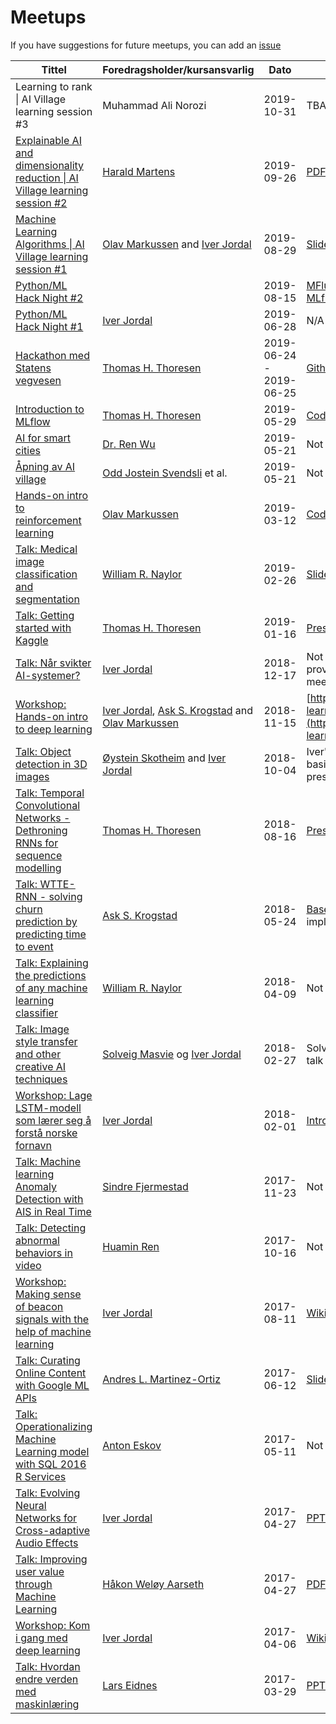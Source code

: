 # Meetups

If you have suggestions for future meetups, you can add an [issue](../../issues)

| Tittel        | Foredragsholder/kursansvarlig      | Dato          | Slides/materiell |
| ------------- | ---------------------------------- | --------------| ---------------- |
| Learning to rank \| AI Village learning session #3 | Muhammad Ali Norozi | 2019-10-31 | TBA |
| [Explainable AI and dimensionality reduction \| AI Village learning session #2](https://www.meetup.com/Trondheim-Machine-Learning-Meetup/events/264424631/) | [Harald Martens](https://www.ntnu.no/ansatte/harald.martens) | 2019-09-26 | [PDF, 12 MB](slides/2019-09-26%20-%20Martens%20PCA.pdf?raw=true) |
| [Machine Learning Algorithms \| AI Village learning session #1](https://www.meetup.com/Trondheim-Machine-Learning-Meetup/events/264129904/) | [Olav Markussen](https://github.com/olavbm) and [Iver Jordal](https://github.com/iver56) | 2019-08-29 | [Slides](https://github.com/trondheim-machine-learning-meetup/meetups/blob/validate-segmentations/slides/2019-08-29%20-%20Validation%20sets%20and%20semantic%20image%20segmentation) |
| [Python/ML Hack Night #2](https://www.meetup.com/Trondheim-Python-Meetup/events/262750594/) | | 2019-08-15 | [MFlux.ai - Quickstart on hosted MLflow tracking UI](https://www.mflux.ai/quickstart/) |
| [Python/ML Hack Night #1](https://www.meetup.com/Trondheim-Machine-Learning-Meetup/events/262310411/) | [Iver Jordal](https://github.com/iver56) | 2019-06-28 | N/A |
| [Hackathon med Statens vegvesen](https://www.meetup.com/Trondheim-Machine-Learning-Meetup/events/262502986/) | [Thomas H. Thoresen](https://github.com/thomasht86) | 2019-06-24 - 2019-06-25 | [Github repository](https://github.com/Fundator/NVDB-Hackathon) |
| [Introduction to MLflow](https://www.meetup.com/Trondheim-Machine-Learning-Meetup/events/260536769/) | [Thomas H. Thoresen](https://github.com/thomasht86) | 2019-05-29 | [Code](https://github.com/thomasht86/meetup-mlflow) |
| [AI for smart cities](https://www.meetup.com/Trondheim-Machine-Learning-Meetup/events/261112238/) | [Dr. Ren Wu](https://www.linkedin.com/in/ren-wu-944162/) | 2019-05-21 | Not published |
| [Åpning av AI village](https://www.meetup.com/Trondheim-Machine-Learning-Meetup/events/260536697/) | [Odd Jostein Svendsli](https://no.linkedin.com/in/ojsvendsli) et al. | 2019-05-21 | Not published |
| [Hands-on intro to reinforcement learning](https://www.meetup.com/Trondheim-Machine-Learning-Meetup/events/259262171/) | [Olav Markussen](https://github.com/olavbm) | 2019-03-12 | [Code](https://github.com/olavbm/deep-q-learning) |
| [Talk: Medical image classification and segmentation](https://www.meetup.com/Trondheim-Machine-Learning-Meetup/events/258320641/) | [William R. Naylor](https://www.linkedin.com/in/wrnaylor/) | 2019-02-26 | [Slides+Code](https://drive.google.com/open?id=1gFVNe6FvrRpr2tmbGFAX_DW67Nhjk9Fr) |
| [Talk: Getting started with Kaggle](https://www.meetup.com/Trondheim-Machine-Learning-Meetup/events/257108167/) | [Thomas H. Thoresen](https://github.com/thomasht86) | 2019-01-16 | [Presentation](https://docs.google.com/presentation/d/11c1EUagtQ33VBFKUmte86KKRNBXsMHvscLD2CC8kIdI/edit?usp=sharing) |
| [Talk: Når svikter AI-systemer?](https://www.meetup.com/Trondheim-Machine-Learning-Meetup/events/256568084/) | [Iver Jordal](https://github.com/iver56) | 2018-12-17 | Not published, but sources can be provided upon request (send a PM on meetup.com) |
| [Workshop: Hands-on intro to deep learning](https://www.meetup.com/Trondheim-Machine-Learning-Meetup/events/255551218/) | [Iver Jordal](https://github.com/iver56), [Ask S. Krogstad](https://github.com/askskro) and [Olav Markussen](https://github.com/olavbm) | 2018-11-15 | [https://github.com/AIAScience/deep-learning-intro](https://github.com/AIAScience/deep-learning-intro) |
| [Talk: Object detection in 3D images](https://www.meetup.com/Trondheim-Machine-Learning-Meetup/events/254440722/) | [Øystein Skotheim](https://www.linkedin.com/in/oskotheim/) and [Iver Jordal](https://github.com/iver56) | 2018-10-04 | Iver's presentation on object detection basics: [PPTX, 36 MB](https://github.com/trondheim-machine-learning-meetup/meetups/releases/download/2018-10-04/Object.detection.basics.pptx), Øystein's presentations: not published |
| [Talk: Temporal Convolutional Networks - Dethroning RNNs for sequence modelling](https://www.meetup.com/Trondheim-Machine-Learning-Meetup/events/252982155/) | [Thomas H. Thoresen](https://github.com/thomasht86) | 2018-08-16 | [Presentation](https://www.slideshare.net/ThomasHjeldeThoresen/temporal-convolutional-networks-dethroning-rnns-for-sequence-modelling) |
| [Talk: WTTE-RNN - solving churn prediction by predicting time to event](https://www.meetup.com/Trondheim-Machine-Learning-Meetup/events/250298421/) | [Ask S. Krogstad](https://github.com/askskro) | 2018-05-24 | [Based on this blog post](https://ragulpr.github.io/2016/12/22/WTTE-RNN-Hackless-churn-modeling/) and these implementations [1](https://github.com/ragulpr/wtte-rnn/), [2](https://github.com/ragulpr/wtte-rnn-examples), [3](https://github.com/daynebatten/keras-wtte-rnn) and [4](https://github.com/gm-spacagna/deep-ttf). |
| [Talk: Explaining the predictions of any machine learning classifier](https://www.meetup.com/Trondheim-Machine-Learning-Meetup/events/248434343/) | [William R. Naylor](https://www.linkedin.com/in/wrnaylor/) | 2018-04-09 | Not published |
| [Talk: Image style transfer and other creative AI techniques](https://www.meetup.com/Trondheim-Machine-Learning-Meetup/events/247584393/) | [Solveig Masvie](https://no.linkedin.com/in/solveigmasvie) og [Iver Jordal](https://github.com/iver56) | 2018-02-27 | Solveig's talk is not published. Iver's talk is available: [PPTX, 364 MB](https://github.com/trondheim-machine-learning-meetup/meetups/releases/download/2018-02-27/Creative.AI.pptx) |
| [Workshop: Lage LSTM-modell som lærer seg å forstå norske fornavn](https://www.meetup.com/Trondheim-Machine-Learning-Meetup/events/246929884/) | [Iver Jordal](https://github.com/iver56) | 2018-02-01 | [Intro presentation](slides/2017-02-01%20-%20LSTM%20Workshop%20introduction.pptx?raw=true), [Online tutorial](https://github.com/iver56/lstm-name-classifier/wiki) |
| [Talk: Machine learning Anomaly Detection with AIS in Real Time](https://www.meetup.com/Trondheim-Machine-Learning-Meetup/events/243950552/) | [Sindre Fjermestad](https://github.com/sindresf) | 2017-11-23 | Not published |
| [Talk: Detecting abnormal behaviors in video](https://www.meetup.com/Trondheim-Machine-Learning-Meetup/events/243804857/) | [Huamin Ren](https://dk.linkedin.com/in/huamin-ren-660b3020) | 2017-10-16 | Not published |
| [Workshop: Making sense of beacon signals with the help of machine learning](https://www.meetup.com/Trondheim-Machine-Learning-Meetup/events/242117392/) | [Iver Jordal](https://github.com/iver56) | 2017-08-11 | [Wiki](https://github.com/iver56/indoor-nav/wiki) |
| [Talk: Curating Online Content with Google ML APIs](https://www.meetup.com/Trondheim-Machine-Learning-Meetup/events/240367860/) | [Andres L. Martinez-Ortiz](https://github.com/almo) | 2017-06-12 | [Slideshare](https://www.slideshare.net/aleonar/curating-online-content-with-google-ml-api) |
| [Talk: Operationalizing Machine Learning model with SQL 2016 R Services](https://www.meetup.com/Trondheim-Machine-Learning-Meetup/events/239354791/) | [Anton Eskov](https://www.linkedin.com/in/anton-eskov-39b85543/) | 2017-05-11 | Not published |
| [Talk: Evolving Neural Networks for Cross-adaptive Audio Effects](https://www.meetup.com/Trondheim-Machine-Learning-Meetup/events/238931245/) | [Iver Jordal](https://github.com/iver56) | 2017-04-27 | [PPTX, 40 MB](http://iver56.github.io/cross-adaptive-audio/presentation.pptx) |
| [Talk: Improving user value through Machine Learning](https://www.meetup.com/Trondheim-Machine-Learning-Meetup/events/238931245/) | [Håkon Weløy Aarseth](https://www.meetup.com/Trondheim-Machine-Learning-Meetup/members/181974732/) | 2017-04-27 | [PDF, 2 MB](slides/2017-04-27%20-%20Improving%20user%20value%20through%20machine%20learning.pdf?raw=true) |
| [Workshop: Kom i gang med deep learning](https://www.meetup.com/Trondheim-Machine-Learning-Meetup/events/238379730/) | [Iver Jordal](https://github.com/iver56) | 2017-04-06 | [Wiki](https://github.com/iver56/image-regression/wiki) |
| [Talk: Hvordan endre verden med maskinlæring](https://github.com/trondheim-machine-learning-meetup/meetups/issues/2) | [Lars Eidnes](https://github.com/larspars) | 2017-03-29 | [PPTX, 2 MB](slides/2017-03-29%20-%20Hvordan%20endre%20verden%20med%20maskinl%C3%A6ring.pptx?raw=true) |
